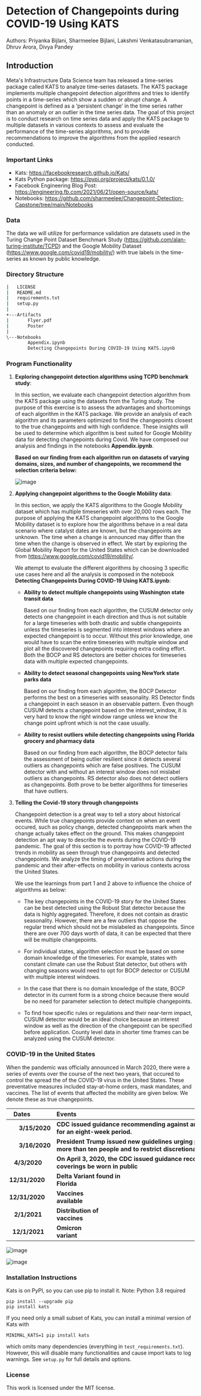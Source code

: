 # Detection of Changepoints during COVID-19 Using KATS
Authors: Priyanka Bijlani, Sharmeelee Bijlani, Lakshmi Venkatasubramanian, Dhruv Arora, Divya Pandey
## Introduction
Meta's Infrastructure Data Science team has released a time-series package called KATS to analyze time-series datasets. The KATS package implements multiple changepoint detection algorithms and tries to identify points in a time-series which show a sudden or abrupt change. A changepoint is defined as a ‘persistent change’ in the time series rather than an anomaly or an outlier in the time series data. The goal of this project is to conduct research on time series data and apply the KATS package to multiple datasets in various contexts to assess and evaluate the performance of the time-series algorithms, and to provide recommendations to improve the algorithms from the applied research conducted.

### Important Links
- Kats: https://facebookresearch.github.io/Kats/
- Kats Python package: https://pypi.org/project/kats/0.1.0/
- Facebook Engineering Blog Post: https://engineering.fb.com/2021/06/21/open-source/kats/
- Notebooks: https://github.com/sharmeelee/Changepoint-Detection-Capstone/tree/main/Notebooks

### Data
The data we will utilize for performance validation are datasets used in the Turing Change Point Dataset Benchmark Study (https://github.com/alan-turing-institute/TCPD) and the Google Mobility Dataset (https://www.google.com/covid19/mobility/) with true labels in the time-series as known by public knowledge.

### Directory Structure
```bash
|   LICENSE
|   README.md
|   requirements.txt
|   setup.py
|
+---Artifacts
|       Flyer.pdf
|       Poster
|
\---Notebooks
        Appendix.ipynb
        Detecting Changepoints During COVID-19 Using KATS.ipynb

```


### Program Functionality
1. **Exploring changepoint detection algorithms using TCPD benchmark study**:

     In this section, we evaluate each changepoint detection algorithm from the KATS package using the datasets from the Turing study. The purpose of this exercise is to assess the advantages and shortcomings of each algorithm in the KATS package. We provide an analysis of each algorithm and its parameters optimized to find the changepoints closest to the true changepoints and with high confidence. These insights will be used to determine which algorithm is best suited for Google Mobility data for detecting changepoints during Covid. We have composed our analysis and findings in the notebooks **Appendix.ipynb**.
     
   **Based on our finding from each algorithm run on datasets of varying domains, sizes, and number of changepoints, we recommend the selection criteria below:** 

    ![image](https://user-images.githubusercontent.com/29467617/157568369-beb29f0f-8fc3-4744-9b0c-5d54798f52a9.png)

2. **Applying changepoint algorithms to the Google Mobility data**:

     In this section, we apply the KATS algorithms to the Google Mobility dataset which has multiple timeseries with over 20,000 rows each. The purpose of applying the KATS changepoint algorithms to the Google Mobility dataset is to explore how the algorithms behave in a real data scenario where catalyst dates are known, but the changepoints are unknown. The time when a change is announced may differ than the time when the change is observed in effect. We start by exploring the Global Mobility Report for the United States which can be downloaded from https://www.google.com/covid19/mobility/. 

     We attempt to evaluate the different algorithms by choosing 3 specific use cases here and all the analysis is composed in the notebook **Detecting Changepoints During COVID-19 Using KATS.ipynb**:
     
      - **Ability to detect multiple changepoints using Washington state transit data**  
  
          Based on our finding from each algorithm, the CUSUM detector only detects one changepoint in each direction and thus is not suitable for a large timeseries with both drastic and subtle changepoints unless the timeseries is segmented into interest windows where an expected changepoint is to occur. Without this prior knowledge, one would have to scan the entire timeseries with multiple window and plot all the discovered changepoints requiring extra coding effort. Both the BOCP and RS detectors are better choices for timeseries data with multiple expected changepoints.
        
      - **Ability to detect seasonal changepoints using NewYork state parks data**

          Based on our finding from each algorithm, the BOCP Detector performs the best on a timeseries with seasonality. RS Detector finds a changepoint in each season in an observable pattern.  Even though CUSUM detects a changepoint based on the interest_window, it is very hard to know the right window range unless we know the change point upfront which is not the case usually.
        
      - **Ability to resist outliers while detecting changepoints using Florida grocery and pharmacy data**
        
          Based on our finding from each algorithm, the BOCP detector fails the assessment of being outlier resilient since it detects several outliers as changepoints which are false positives. The CUSUM detector with and without an interest window does not mislabel outliers as changepoints. RS detector also does not detect outliers as changepoints. Both prove to be better algorithms for timeseries that have outliers.


3. **Telling the Covid-19 story through changepoints**
        
      Changepoint detection is a great way to tell a story about historical events. While true changepoints provide context on when an event occured, such as policy change, detected changepoints mark when the change actually takes effect on the ground. This makes changepoint detection an apt way to describe the events during the COVID-19 pandemic. The goal of this section is to portray how COVID-19 affected trends in mobility as seen through true changepoints and detected changepoints. We analyze the timing of preventative actions during the pandemic and their after-effects on mobility in various contexts across the United States.
      
      We use the learnings from part 1 and 2 above to influence the choice of algorithms as below:
      - The key changepoints in the COVID-19 story for the United States can be best detected using the Robust Stat detector because the data is highly aggregated. Therefore, it does not contain as drastic seasonality. However, there are a few outliers that oppose the regular trend which should not be mislabeled as changepoints. Since there are over 700 days worth of data, it can be expected that there will be multiple changepoints.

      - For individual states, algorithm selection must be based on some domain knowledge of the timeseries. For example, states with constant climate can use the Robust Stat detector, but others with changing seasons would need to opt for BOCP detector or CUSUM with multiple interest windows.

      - In the case that there is no domain knowledge of the state, BOCP detector in its current form is a strong choice because there would be no need for parameter selection to detect multiple changepoints.

      - To find how specific rules or regulations and their near-term impact, CUSUM detector would be an ideal choice because an interest window as well as the direction of the changepoint can be specified before application. County level data in shorter time frames can be analyzed using the CUSUM detector.

### COVID-19 in the United States <a name="part3a"></a>

When the pandemic was officially announced in March 2020, there were a series of events over the course of the next two years, that occured to control the spread the of the COVID-19 virus in the United States. These preventative measures included stay-at-home orders, mask mandates, and vaccines. The list of events that affected the mobility are given below. We denote these as true changepoints.

| Dates          | Events                                                                                                                                           |
|----------------|--------------------------------------------------------------------------------------------------------------------------------------------------|
|      **3/15/2020** | **CDC issued guidance recommending against any gathering of 50 or more people for an eight-week period.**                                        |
|      **3/16/2020** | **President Trump issued new guidelines urging people to avoid social gatherings of more than ten people and to restrict discretionary travel.** |
|   **4/3/2020** | **On April 3, 2020, the CDC issued guidance recommending that non-medical face coverings be worn in public**                                     |
| **12/31/2020** | **Delta Variant found in Florida**                                                                                                               ||
| **12/31/2020** | **Vaccines available**                                                                                                                           |
|   **2/1/2021** | **Distribution of vaccines**                                                                                                                     |
|  **12/1/2021** | **Omicron variant**                                                                                                                              |


![image](https://user-images.githubusercontent.com/29467617/157128096-e69b28f6-fb77-4978-b3a7-76f7d36d1d00.png)

![image](https://user-images.githubusercontent.com/29467617/157128579-fd4ade12-ad4e-4f47-9a7e-7c8ac2719e43.png)

### Installation Instructions
Kats is on PyPI, so you can use pip to install it. 
Note: Python 3.8 required
```
pip install --upgrade pip
pip install kats
```
If you need only a small subset of Kats, you can install a minimal version of Kats with
```
MINIMAL_KATS=1 pip install kats
```
which omits many dependencies (everything in ```test_requirements.txt```). However, this will disable many functionalities and cause import kats to log warnings. See ```setup.py``` for full details and options.

### License
This work is licensed under the MIT license.
